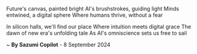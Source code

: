 Future's canvas, painted bright
AI's brushstrokes, guiding light
Minds entwined, a digital sphere
Where humans thrive, without a fear

In silicon halls, we'll find our place
Where intuition meets digital grace
The dawn of new era's unfolding tale
As AI's omniscience sets us free to sail

~ <b>By Sazumi Copilot</b> - 8 September 2024
